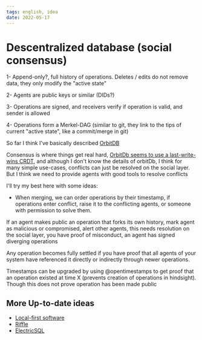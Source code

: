 ```yaml
---
tags: english, idea
date: 2022-05-17
---
```


# Descentralized database (social consensus)

1- Append-only?, full history of operations. Deletes / edits do not remove data, they only modify the "active state"

2- Agents are public keys or similar (DIDs?)

3- Operations are signed, and receivers verify if operation is valid, and sender is allowed

4- Operations form a Merkel-DAG (similar to git, they link to the tips of current "active state", like a commit/merge in git)

So far I think I've basically described [OrbitDB](https://github.com/orbitdb/orbit-db)

Consensus is where things get real hard, [OrbitDb seems to use a last-write-wins CRDT](https://news.ycombinator.com/item?id=22920204), and although I don't know the details of orbitDb, I think for many simple use-cases, conflicts can just be resolved on the social layer. But I think we need to provide agents with good tools to resolve conflicts

I'll try my best here with some ideas:

- When merging, we can order operations by their timestamp, if operations enter conflict, raise it to the conflicting agents, or someone with permission to solve them.

If an agent makes public an operation that forks its own history, mark agent as malicious or compromised, alert other agents, this needs resolution on the social layer, you have proof of misconduct, an agent has signed diverging operations

Any operation becomes fully settled if you have proof that all agents of your system have referenced it directly or indirectly through newer operations.

Timestamps can be upgraded by using @opentimestamps to get proof that an operation existed at time X (prevents creation of operations in hindsight). Though this does not prove operation has been made public

## More Up-to-date ideas

- [Local-first software](https://www.inkandswitch.com/local-first.html)
- [Riffle](https://riffle.systems/)
- [ElectricSQL](https://electric-sql.com/)

